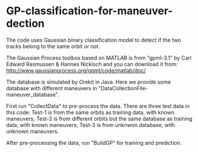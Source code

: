# GP-classification-for-maneuver-dection
The code uses Gaussian binary classification model to detect if the two tracks belong to the same orbit or not.

The Gaussian Process toolbox based on MATLAB is from "gpml-3.1" by Carl Edward Rasmussen & Hannes Nickisch and you can download it from: http://www.gaussianprocess.org/gpml/code/matlab/doc/

The database is simulated by Orekit in Java. Here we provide some database with different maneuvers in "DataCollectionFile-maneuver_database".

First run "CollectData" to pre-process the data. There are three test data in this code: 
Test-1 is from the same orbits as training data, with known maneuvers;
Test-2 is from different orbits but the same database as training data, with known maneuvers;
Test-3 is from unknwon database, with unknown maneuvers.

After pre-processing the data, run "BuildGP" for training and prediction.

